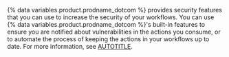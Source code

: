 {% data variables.product.prodname_dotcom %} provides security features that you can use to increase the security of your workflows. You can use {% data variables.product.prodname_dotcom %}'s built-in features to ensure you are notified about vulnerabilities in the actions you consume, or to automate the process of keeping the actions in your workflows up to date. For more information, see [AUTOTITLE](/actions/security-guides/using-githubs-security-features-to-secure-your-use-of-github-actions).
